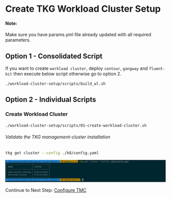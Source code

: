 # Create TKG Workload Cluster Setup


#### Note:
Make sure you have params.yml file already updated with all required parameters.

## Option 1 - Consolidated Script

If you want to create `workload cluster`, deploy `contour`, `gangway` and `fluent-bit` then execute below script otherwise go to option 2.

```bash
./workload-cluster-setup/scripts/build_wl.sh
```

## Option 2 - Individual Scripts

### Create Workload Cluster

```bash
./workload-cluster-setup/scripts/01-create-workload-cluster.sh
```

###### Validate the TKG management-cluster installation
```bash
tkg get cluster --config ./k8/config.yaml
```

![shared-cls-1](../img/work-cls-1.png)


Continue to Next Step: [Configure TMC](01a-configure-tmc.md)
